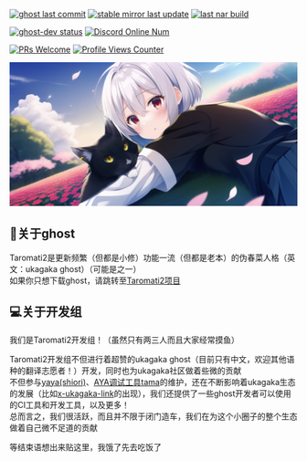[![ghost last commit](https://img.shields.io/github/last-commit/Taromati2/ghost?label=ghost%20last%20commit)]( https://github.com/Taromati2/ghost )
[![stable mirror last update](https://img.shields.io/github/last-commit/Taromati2/stable-mirror?label=stable%20mirror%20last%20update)]( https://github.com/Taromati2/stable-mirror )
[![last nar build](https://img.shields.io/github/release-date/Taromati2/package-factory?label=last%20nar%20build)]( https://github.com/Taromati2/package-factory )

[![ghost-dev status](https://img.shields.io/github/workflow/status/Taromati2/ghost/auto%20check?label=ghost-dev)]( https://github.com/Taromati2/ghost/actions/workflows/auto_check.yml ) [![Discord Online Num](https://img.shields.io/discord/886249817536348160?label=discord)]( https://bit.ly/TaroDiscordServer )

[![PRs Welcome](https://img.shields.io/badge/PRs-welcome-brightgreen.svg)](http://makeapullrequest.com)
[![Profile Views Counter](https://komarev.com/ghpvc/?username=Taromati2)](https://komarev.com/ghpvc/)

<!--
my big banner
-->
![banner](/profile/big_banner.png)  

## 👻关于ghost  
Taromati2是更新频繁（但都是小修）功能一流（但都是老本）的伪春菜人格（英文：ukagaka ghost）（可能是之一）  
如果你只想下载ghost，请跳转至[Taromati2项目]( https://bit.ly/Taromati2 )  

## 💻关于开发组  

我们是Taromati2开发组！（虽然只有两三人而且大家经常摸鱼）  

Taromati2开发组不但进行着超赞的ukagaka ghost（目前只有中文，欢迎其他语种的翻译志愿者！）开发，同时也为ukagaka社区做着些微的贡献  
不但参与[yaya(shiori)]( https://github.com/ponapalt/yaya-shiori )、[AYA调试工具tama]( https://github.com/nikolat/tama )的维护，还在不断影响着ukagaka生态的发展（比如[x-ukagaka-link]( http://ssp.shillest.net/ukadoc/manual/spec_web.html#x-ukagaka-link )的出现），我们还提供了一些ghost开发者可以使用的CI工具和开发工具，以及更多！  
总而言之，我们很活跃，而且并不限于闭门造车，我们在为这个小圈子的整个生态做着自己微不足道的贡献  

等结束语想出来贴这里，我饿了先去吃饭了  
